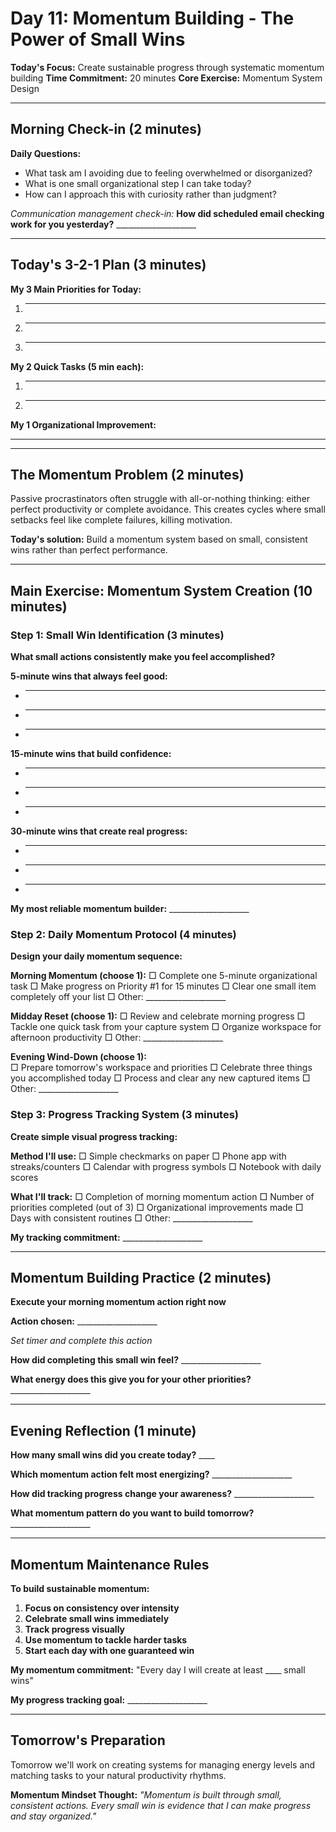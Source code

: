 # Day 11: Momentum Building - The Power of Small Wins

**Today's Focus:** Create sustainable progress through systematic momentum building
**Time Commitment:** 20 minutes
**Core Exercise:** Momentum System Design

---

## Morning Check-in (2 minutes)

**Daily Questions:**
- What task am I avoiding due to feeling overwhelmed or disorganized?
- What is one small organizational step I can take today?
- How can I approach this with curiosity rather than judgment?

*Communication management check-in:*
**How did scheduled email checking work for you yesterday?** ____________________

---

## Today's 3-2-1 Plan (3 minutes)

**My 3 Main Priorities for Today:**
1. ____________________
2. ____________________
3. ____________________

**My 2 Quick Tasks (5 min each):**
1. ____________________
2. ____________________

**My 1 Organizational Improvement:**
____________________

---

## The Momentum Problem (2 minutes)

Passive procrastinators often struggle with all-or-nothing thinking: either perfect productivity or complete avoidance. This creates cycles where small setbacks feel like complete failures, killing motivation.

**Today's solution:** Build a momentum system based on small, consistent wins rather than perfect performance.

---

## Main Exercise: Momentum System Creation (10 minutes)

### Step 1: Small Win Identification (3 minutes)

**What small actions consistently make you feel accomplished?**

**5-minute wins that always feel good:**
- ____________________
- ____________________
- ____________________

**15-minute wins that build confidence:**
- ____________________  
- ____________________
- ____________________

**30-minute wins that create real progress:**
- ____________________
- ____________________
- ____________________

**My most reliable momentum builder:** ____________________

### Step 2: Daily Momentum Protocol (4 minutes)

**Design your daily momentum sequence:**

**Morning Momentum (choose 1):**
□ Complete one 5-minute organizational task
□ Make progress on Priority #1 for 15 minutes
□ Clear one small item completely off your list
□ Other: ____________________

**Midday Reset (choose 1):**
□ Review and celebrate morning progress
□ Tackle one quick task from your capture system
□ Organize workspace for afternoon productivity
□ Other: ____________________

**Evening Wind-Down (choose 1):**  
□ Prepare tomorrow's workspace and priorities
□ Celebrate three things you accomplished today
□ Process and clear any new captured items
□ Other: ____________________

### Step 3: Progress Tracking System (3 minutes)

**Create simple visual progress tracking:**

**Method I'll use:**
□ Simple checkmarks on paper
□ Phone app with streaks/counters
□ Calendar with progress symbols
□ Notebook with daily scores

**What I'll track:**
□ Completion of morning momentum action
□ Number of priorities completed (out of 3)
□ Organizational improvements made
□ Days with consistent routines
□ Other: ____________________

**My tracking commitment:** ____________________

---

## Momentum Building Practice (2 minutes)

**Execute your morning momentum action right now**

**Action chosen:** ____________________

*Set timer and complete this action*

**How did completing this small win feel?** ____________________

**What energy does this give you for your other priorities?** ____________________

---

## Evening Reflection (1 minute)

**How many small wins did you create today?** ____

**Which momentum action felt most energizing?** ____________________

**How did tracking progress change your awareness?** ____________________

**What momentum pattern do you want to build tomorrow?** ____________________

---

## Momentum Maintenance Rules

**To build sustainable momentum:**

1. **Focus on consistency over intensity** 
2. **Celebrate small wins immediately**
3. **Track progress visually**
4. **Use momentum to tackle harder tasks**
5. **Start each day with one guaranteed win**

**My momentum commitment:** "Every day I will create at least ____ small wins"

**My progress tracking goal:** ____________________

---

## Tomorrow's Preparation
Tomorrow we'll work on creating systems for managing energy levels and matching tasks to your natural productivity rhythms.

**Momentum Mindset Thought:**
*"Momentum is built through small, consistent actions. Every small win is evidence that I can make progress and stay organized."*